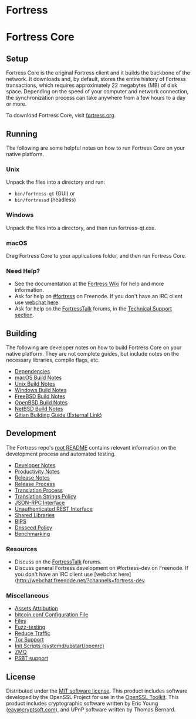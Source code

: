 # Fortress
Fortress Core
=============

Setup
---------------------
Fortress Core is the original Fortress client and it builds the backbone of the network. It downloads and, by default, stores the entire history of Fortress transactions, which requires approximately 22 megabytes (MB) of disk space. Depending on the speed of your computer and network connection, the synchronization process can take anywhere from a few hours to a day or more.

To download Fortress Core, visit [fortress.org](https://fortress.org/).

Running
---------------------
The following are some helpful notes on how to run Fortress Core on your native platform.

### Unix

Unpack the files into a directory and run:

- `bin/fortress-qt` (GUI) or
- `bin/fortressd` (headless)

### Windows

Unpack the files into a directory, and then run fortress-qt.exe.

### macOS

Drag Fortress Core to your applications folder, and then run Fortress Core.

### Need Help?

* See the documentation at the [Fortress Wiki](https://fortress.info/)
for help and more information.
* Ask for help on [#fortress](http://webchat.freenode.net?channels=fortress) on Freenode. If you don't have an IRC client use [webchat here](http://webchat.freenode.net?channels=fortress).
* Ask for help on the [FortressTalk](https://fortresstalk.io/) forums, in the [Technical Support section](https://fortresstalk.io/c/technical-support).

Building
---------------------
The following are developer notes on how to build Fortress Core on your native platform. They are not complete guides, but include notes on the necessary libraries, compile flags, etc.

- [Dependencies](dependencies.md)
- [macOS Build Notes](build-osx.md)
- [Unix Build Notes](build-unix.md)
- [Windows Build Notes](build-windows.md)
- [FreeBSD Build Notes](build-freebsd.md)
- [OpenBSD Build Notes](build-openbsd.md)
- [NetBSD Build Notes](build-netbsd.md)
- [Gitian Building Guide (External Link)](https://github.com/bitcoin-core/docs/blob/master/gitian-building.md)

Development
---------------------
The Fortress repo's [root README](/README.md) contains relevant information on the development process and automated testing.

- [Developer Notes](developer-notes.md)
- [Productivity Notes](productivity.md)
- [Release Notes](release-notes.md)
- [Release Process](release-process.md)
- [Translation Process](translation_process.md)
- [Translation Strings Policy](translation_strings_policy.md)
- [JSON-RPC Interface](JSON-RPC-interface.md)
- [Unauthenticated REST Interface](REST-interface.md)
- [Shared Libraries](shared-libraries.md)
- [BIPS](bips.md)
- [Dnsseed Policy](dnsseed-policy.md)
- [Benchmarking](benchmarking.md)

### Resources
* Discuss on the [FortressTalk](https://fortresstalk.io/) forums.
* Discuss general Fortress development on #fortress-dev on Freenode. If you don't have an IRC client use [webchat here](http://webchat.freenode.net/?channels=fortress-dev.

### Miscellaneous
- [Assets Attribution](assets-attribution.md)
- [bitcoin.conf Configuration File](bitcoin-conf.md)
- [Files](files.md)
- [Fuzz-testing](fuzzing.md)
- [Reduce Traffic](reduce-traffic.md)
- [Tor Support](tor.md)
- [Init Scripts (systemd/upstart/openrc)](init.md)
- [ZMQ](zmq.md)
- [PSBT support](psbt.md)

License
---------------------
Distributed under the [MIT software license](/COPYING).
This product includes software developed by the OpenSSL Project for use in the [OpenSSL Toolkit](https://www.openssl.org/). This product includes
cryptographic software written by Eric Young ([eay@cryptsoft.com](mailto:eay@cryptsoft.com)), and UPnP software written by Thomas Bernard.
